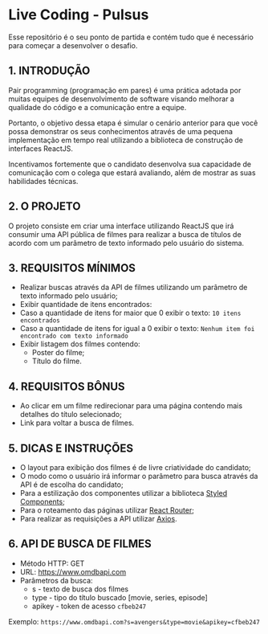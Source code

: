 # Live Coding - Pulsus

Esse repositório é o seu ponto de partida e contém tudo que é necessário para começar a desenvolver o desafio.


## 1. INTRODUÇÃO

Pair programming (programação em pares) é uma prática adotada por muitas equipes de desenvolvimento de software visando melhorar a qualidade do código e a comunicação entre a equipe.

Portanto, o objetivo dessa etapa é simular o cenário anterior para que você possa demonstrar os seus conhecimentos através de uma pequena implementação em tempo real utilizando a biblioteca de construção de interfaces ReactJS.

Incentivamos fortemente que o candidato desenvolva sua capacidade de comunicação com o colega que estará avaliando, além de mostrar as suas habilidades técnicas.

## 2. O PROJETO

O projeto consiste em criar uma interface utilizando ReactJS que irá consumir uma API pública de filmes para realizar a busca de títulos de acordo com um parâmetro de texto informado pelo usuário do sistema.


## 3. REQUISITOS MÍNIMOS


- Realizar buscas através da API de filmes utilizando um parâmetro de texto informado pelo usuário;
- Exibir quantidade de itens encontrados:
- Caso a quantidade de itens for maior que 0 exibir o texto: `10 itens encontrados`
- Caso a quantidade de itens for igual a 0 exibir o texto: `Nenhum item foi encontrado com texto informado`
- Exibir listagem dos filmes contendo:
  - Poster do filme;
  - Título do filme.


## 4. REQUISITOS BÔNUS


- Ao clicar em um filme redirecionar para uma página contendo mais detalhes do título selecionado;
- Link para voltar a busca de filmes.


## 5. DICAS E INSTRUÇÕES


- O layout para exibição dos filmes é de livre criatividade do candidato;
- O modo como o usuário irá informar o parâmetro para busca através da API é de escolha do candidato;
- Para a estilização dos componentes utilizar a biblioteca [Styled Components](https://styled-components.com/);
- Para o roteamento das páginas utilizar [React Router](https://v5.reactrouter.com/web/guides/quick-start);
- Para realizar as requisições a API utilizar [Axios](https://axios-http.com/docs/intro).


## 6. API DE BUSCA DE FILMES

- Método HTTP: GET
- URL: https://www.omdbapi.com
- Parâmetros da busca:
  - s - texto de busca dos filmes
  - type - tipo do título buscado [movie, series, episode]
  - apikey - token de acesso `cfbeb247`

Exemplo: `https://www.omdbapi.com?s=avengers&type=movie&apikey=cfbeb247`
